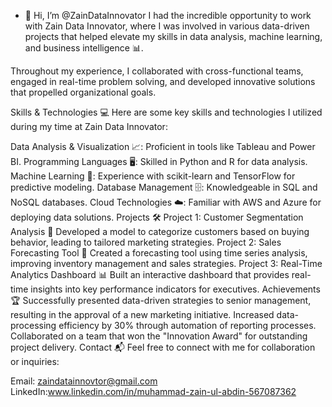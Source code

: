 - 👋 Hi, I’m @ZainDataInnovator
I had the incredible opportunity to work with Zain Data Innovator, where I was involved in various data-driven projects that helped elevate my skills in data analysis, machine learning, and business intelligence 📊.

Throughout my experience, I collaborated with cross-functional teams, engaged in real-time problem solving, and developed innovative solutions that propelled organizational goals.

Skills & Technologies 💻
Here are some key skills and technologies I utilized during my time at Zain Data Innovator:

Data Analysis & Visualization 📈: Proficient in tools like Tableau and Power BI.
Programming Languages 🖥️: Skilled in Python and R for data analysis.
Machine Learning 🤖: Experience with scikit-learn and TensorFlow for predictive modeling.
Database Management 🗄️: Knowledgeable in SQL and NoSQL databases.
Cloud Technologies ☁️: Familiar with AWS and Azure for deploying data solutions.
Projects 🛠️
Project 1: Customer Segmentation Analysis 🎯
Developed a model to categorize customers based on buying behavior, leading to tailored marketing strategies.
Project 2: Sales Forecasting Tool 📅
Created a forecasting tool using time series analysis, improving inventory management and sales strategies.
Project 3: Real-Time Analytics Dashboard 📊
Built an interactive dashboard that provides real-time insights into key performance indicators for executives.
Achievements 🏆
Successfully presented data-driven strategies to senior management, resulting in the approval of a new marketing initiative.
Increased data-processing efficiency by 30% through automation of reporting processes.
Collaborated on a team that won the "Innovation Award" for outstanding project delivery.
Contact 📬
Feel free to connect with me for collaboration or inquiries:

Email: zaindatainnovtor@gmail.com
LinkedIn:www.linkedin.com/in/muhammad-zain-ul-abdin-567087362

